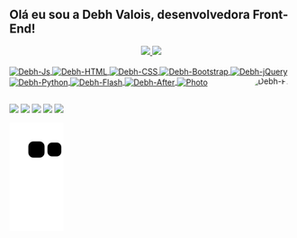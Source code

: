 ## Olá eu sou a Debh Valois, desenvolvedora Front-End!
<div align="center">
  <a href="https://github.com/debhValois">
  <img height="180em" src="https://github-readme-stats.vercel.app/api?username=debhValois&show_icons=true&theme=cobalt&include_all_commits=true&count_private=true"/>
  <img height="180em" src="https://github-readme-stats.vercel.app/api/top-langs/?username=debhValois&layout=compact&langs_count=7&theme=cobalt"/>
</div>
<div style="display: inline_block"><br>
  <img align="center" alt="Debh-Js" height="30" width="80" src="https://img.shields.io/badge/JavaScript-F7DF1E?style=for-the-badge&logo=javascript&logoColor=black">
  <img align="center" alt="Debh-HTML" height="30" width="80" src="https://img.shields.io/badge/HTML5-E34F26?style=for-the-badge&logo=html5&logoColor=white">
  <img align="center" alt="Debh-CSS" height="30" width="80" src="https://img.shields.io/badge/CSS3-1572B6?style=for-the-badge&logo=css3&logoColor=white">
  <img align="center" alt="Debh-Bootstrap" height="30" width="80" src="https://img.shields.io/badge/Bootstrap-563D7C?style=for-the-badge&logo=bootstrap&logoColor=white">
  <img align="center" alt="Debh-jQuery" height="30" width="80" src="https://img.shields.io/badge/jQuery-0769AD?style=for-the-badge&logo=jquery&logoColor=white">
  <img align="center" alt="Debh-Python" height="30" width="80" src="https://img.shields.io/badge/Python-3776AB?style=for-the-badge&logo=python&logoColor=white">
  <img align="center" alt="Debh-Flash" height="30" width="80" src="https://aleen42.github.io/badges/src/flash.svg">
  <img align="center" alt="Debh-After" height="30" width="80" src="https://aleen42.github.io/badges/src/after_effects.svg">
  <img align="center" alt="Photo" height="30" width="80" src="https://aleen42.github.io/badges/src/photoshop.svg">
  <img align="right" alt="Debh-Pic" height="150" style="border-radius:50px;"        src="https://media.discordapp.net/attachments/639956127056134178/890373478988013628/Publicacoes_Instagram_1_1.png?width=676&height=676">
  </div>
  
  ##
  
<div> 
  <a href="https://wa.me/message/ONHPRA62USWYK1" target="_blank"><img src="https://img.shields.io/badge/WhatsApp-25D366?style=for-the-badge&logo=whatsapp&logoColor=white" target="_blank"></a>
  <a href="https://www.linkedin.com/in/debhvaloispsy/" target="_blank"><img src="https://img.shields.io/badge/LinkedIn-0077B5?style=for-the-badge&logo=linkedin&logoColor=white" target="_blank"></a> 
  <a href="https://youtu.be/WOXYLLZqNrI" target="_blank"><img src="https://img.shields.io/badge/YouTube-FF0000?style=for-the-badge&logo=youtube&logoColor=white" target="_blank"></a>
  <a href="https://discord.gg/4GW2DxCN" target="_blank"><img src="https://img.shields.io/badge/Discord-7289DA?style=for-the-badge&logo=discord&logoColor=white" target="_blank"></a> 
  <a href = "mailto:debhvalois@gmail.com"><img src="https://img.shields.io/badge/Gmail-D14836?style=for-the-badge&logo=gmail&logoColor=white" target="_blank"></a>
  
  ![Snake animation](https://github.com/rafaballerini/rafaballerini/blob/output/github-contribution-grid-snake.svg)
</div>
